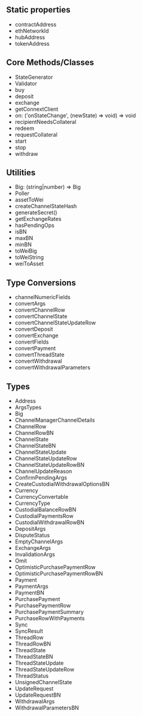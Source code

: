 
## Static properties

 - contractAddress
 - ethNetworkId
 - hubAddress
 - tokenAddress

## Core Methods/Classes

 - StateGenerator
 - Validator
 - buy
 - deposit
 - exchange
 - getConnextClient
 - on: ('onStateChange', (newState) => void) => void
 - recipientNeedsCollateral
 - redeem
 - requestCollateral
 - start
 - stop
 - withdraw

## Utilities

 - Big: (string|number) => Big
 - Poller
 - assetToWei
 - createChannelStateHash
 - generateSecret()
 - getExchangeRates
 - hasPendingOps
 - isBN
 - maxBN
 - minBN
 - toWeiBig
 - toWeiString
 - weiToAsset

## Type Conversions

 - channelNumericFields
 - convertArgs
 - convertChannelRow
 - convertChannelState
 - convertChannelStateUpdateRow
 - convertDeposit
 - convertExchange
 - convertFields
 - convertPayment
 - convertThreadState
 - convertWithdrawal
 - convertWithdrawalParameters

## Types

 - Address
 - ArgsTypes
 - Big
 - ChannelManagerChannelDetails
 - ChannelRow
 - ChannelRowBN
 - ChannelState
 - ChannelStateBN
 - ChannelStateUpdate
 - ChannelStateUpdateRow
 - ChannelStateUpdateRowBN
 - ChannelUpdateReason
 - ConfirmPendingArgs
 - CreateCustodialWithdrawalOptionsBN
 - Currency
 - CurrencyConvertable
 - CurrencyType
 - CustodialBalanceRowBN
 - CustodialPaymentsRow
 - CustodialWithdrawalRowBN
 - DepositArgs
 - DisputeStatus
 - EmptyChannelArgs
 - ExchangeArgs
 - InvalidationArgs
 - Omit
 - OptimisticPurchasePaymentRow
 - OptimisticPurchasePaymentRowBN
 - Payment
 - PaymentArgs
 - PaymentBN
 - PurchasePayment
 - PurchasePaymentRow
 - PurchasePaymentSummary
 - PurchaseRowWithPayments
 - Sync
 - SyncResult
 - ThreadRow
 - ThreadRowBN
 - ThreadState
 - ThreadStateBN
 - ThreadStateUpdate
 - ThreadStateUpdateRow
 - ThreadStatus
 - UnsignedChannelState
 - UpdateRequest
 - UpdateRequestBN
 - WithdrawalArgs
 - WithdrawalParametersBN
